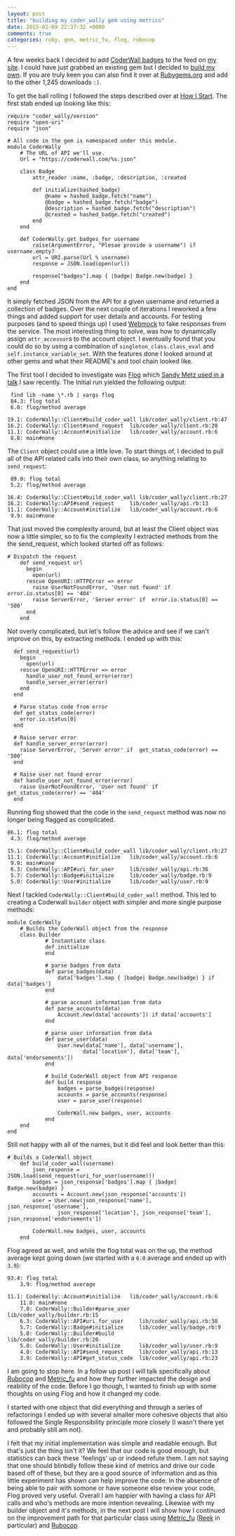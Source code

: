 ```yaml
---
layout: post
title: "building my coder_wally gem using metrics"
date: 2015-02-09 22:37:32 +0000
comments: true
categories: ruby, gem, metric_fu, flog, rubocop
---
```


A few weeks back I decided to add [CoderWall badges](https://coderwall.com/welcome) to the feed on [my site](//www.tcias.co.uk). I could have just grabbed an existing gem but I decided to [build my own](https://github.com/gregstewart/coder_wally). If you are truly keen you can also find it over at [Rubygems.org](https://rubygems.org/gems/coder_wally/) and add to the other 1,245 downloads `:)`.

To get the ball rolling I followed the steps described over at [How I Start](http://www.howistart.org/posts/ruby/1). The first stab ended up looking like this:

	require "coder_wally/version"
	require "open-uri"
	require "json"

	# All code in the gem is namespaced under this module.
	module CoderWally
  		# The URL of API we'll use.
		Url = "https://coderwall.com/%s.json"

  		class Badge
    		attr_reader :name, :badge, :description, :created

	    	def initialize(hashed_badge)
    	  		@name = hashed_badge.fetch("name")
      			@badge = hashed_badge.fetch("badge")
      			@description = hashed_badge.fetch("description")
	      		@created = hashed_badge.fetch("created")
    		end
  		end

	  	def CoderWally.get_badges_for username
    		raise(ArgumentError, "Plesae provide a username") if username.empty?
	    	url = URI.parse(Url % username)
	    	response = JSON.load(open(url))      

		    response["badges"].map { |badge| Badge.new(badge) }
	  	end
	end

It simply fetched JSON from the API for a given username and returned a collection of badges. Over the next couple of iterations I reworked a few things and added support for user details and accounts. For testing purposes (and to speed things up) I used [Webmock](//github.com/bblimke/webmock) to fake responses from the service. The most interesting thing to solve, was how to dynamically assign `attr_accessor`s to the account object. I eventually found that you could do so by using a combination of `singleton_class.class_eval` and `self.instance_variable_set`. With the features done I looked around at other gems and what their README's and tool chain looked like.

The first tool I decided to investigate was [Flog](http://ruby.sadi.st/Flog.html) which [Sandy Metz used in a talk](//www.youtube.com/watch?v=8bZh5LMaSmE) I saw recently. The Initial run yielded the following output:

     find lib -name \*.rb | xargs flog                                                                                                                                    
     84.3: flog total
     6.0: flog/method average

    19.1: CoderWally::Client#build_coder_wall lib/coder_wally/client.rb:47
    16.2: CoderWally::Client#send_request  lib/coder_wally/client.rb:20
    11.1: CoderWally::Account#initialize   lib/coder_wally/account.rb:6
     8.8: main#none

The `Client` object could use a little love. To start things of, I decided to pull all of the API related calls into their own class, so anything relating to `send_request`:

     89.0: flog total
     5.2: flog/method average

    16.4: CoderWally::Client#build_coder_wall lib/coder_wally/client.rb:27
    16.2: CoderWally::API#send_request     lib/coder_wally/api.rb:13
    11.1: CoderWally::Account#initialize   lib/coder_wally/account.rb:6
     9.9: main#none

That just moved the complexity around, but at least the Client object was now a little simpler, so to fix the complexity I extracted methods from the the send_request, which looked started off as follows:

	# Dispatch the request
        def send_request url
          begin
            open(url)
          rescue OpenURI::HTTPError => error
            raise UserNotFoundError, 'User not found' if  error.io.status[0] == '404'
            raise ServerError, 'Server error' if  error.io.status[0] == '500'
          end
        end

Not overly complicated, but let's follow the advice and see if we can't improve on this, by extracting methods. I ended up with this:

      def send_request(url)
        begin
          open(url)
        rescue OpenURI::HTTPError => error
          handle_user_not_found_error(error)
          handle_server_error(error)
        end
      end

      # Parse status code from error
      def get_status_code(error)
        error.io.status[0]
      end

      # Raise server error
      def handle_server_error(error)
        raise ServerError, 'Server error' if  get_status_code(error) == '500'
      end

      # Raise user not found error
      def handle_user_not_found_error(error)
        raise UserNotFoundError, 'User not found' if  get_status_code(error) == '404'
      end

Running flog showed that the code in the `send_request` method was now no longer being flagged as complicated.

    86.1: flog total
     4.3: flog/method average

    15.1: CoderWally::Client#build_coder_wall lib/coder_wally/client.rb:27
    11.1: CoderWally::Account#initialize   lib/coder_wally/account.rb:6
     9.9: main#none
     6.3: CoderWally::API#uri_for_user     lib/coder_wally/api.rb:36
     5.7: CoderWally::Badge#initialize     lib/coder_wally/badge.rb:9
     5.0: CoderWally::User#initialize      lib/coder_wally/user.rb:9

Next I tackled `CoderWally::Client#build_coder_wall` method. This led to creating a Coderwall `builder` object with simpler and more single purpose methods:

	module CoderWally
		# Builds the CoderWall object from the response
		class Builder
    			# Instantiate class
		    	def initialize
		    	end

		    	# parse badges from data
		    	def parse_badges(data)
		      		data['badges'].map { |badge| Badge.new(badge) } if data['badges']
		    	end

		    	# parse account information from data
		    	def parse_accounts(data)
      				Account.new(data['accounts']) if data['accounts']
    			end

		    	# parse user information from data
		    	def parse_user(data)
		      		User.new(data['name'], data['username'],
               				data['location'], data['team'], data['endorsements'])
		    	end

		    	# build CoderWall object from API response
    			def build response
      				badges = parse_badges(response)
		      		accounts = parse_accounts(response)
		      		user = parse_user(response)

			    	CoderWall.new badges, user, accounts
	    		end
	 	end
	end

Still not happy with all of the names, but it did feel and look better than this:

	# Builds a CoderWall object
        def build_coder_wall(username)
        	json_response = JSON.load(send_request(uri_for_user(username)))
       		badges = json_response['badges'].map { |badge| Badge.new(badge) }
       		accounts = Account.new(json_response['accounts'])
       		user = User.new(json_response['name'], json_response['username'],
               		json_response['location'], json_response['team'], json_response['endorsements'])

	        CoderWall.new badges, user, accounts
        end

Flog agreed as well, and while the flog total was on the up, the method average kept going down (we started with a `6.0` average and ended up with `3.9`):

	93.4: flog total
     	3.9: flog/method average

	11.1: CoderWally::Account#initialize   lib/coder_wally/account.rb:6
    	11.0: main#none
     	7.0: CoderWally::Builder#parse_user   lib/coder_wally/builder.rb:15
     	6.3: CoderWally::API#uri_for_user     lib/coder_wally/api.rb:38
     	5.7: CoderWally::Badge#initialize     lib/coder_wally/badge.rb:9
     	5.0: CoderWally::Builder#build        lib/coder_wally/builder.rb:20
     	5.0: CoderWally::User#initialize      lib/coder_wally/user.rb:9
     	4.0: CoderWally::API#send_request     lib/coder_wally/api.rb:13
     	3.9: CoderWally::API#get_status_code  lib/coder_wally/api.rb:23

I am going to stop here. In a follow up post I will talk specifically about [Rubocop](https://github.com/bbatsov/rubocop) and [Metric_fu](https://github.com/metricfu/metric_fu) and how they further impacted the design and reability of the code. Before I go though, I wanted to finish up with some thoughts on using Flog and how it changed my code.

I started with one object that did everything and through a series of refactorings I ended up with several smaller more cohesive objects that also followed the Single Responsibility principle more closely (I wasn't there yet and probably still am not).

I felt that my initial implementation was simple and readable enough. But that's just the thing isn't it? We feel that our code is good enough, but statistics can back these 'feelings' up or indeed refute them. I am not saying that one should blinbdly follow these kind of metrics and drive our code based off of these, but they are a good source of information and as this little experiment has shown can help improve the code. In the absence of being able to pair with somone or have someone else review your code, Flog proved very useful. Overall I am happier with having a class for API calls and who's methods are more intention revealing. Likewise with my builder object and it's methods, in the next post I will show how I continued on the improvement path for that particular class using [Metric_fu](https://github.com/metricfu/metric_fu) ([Reek](https://github.com/metricfu/reek) in particular) and [Rubocop](https://github.com/bbatsov/rubocop).

